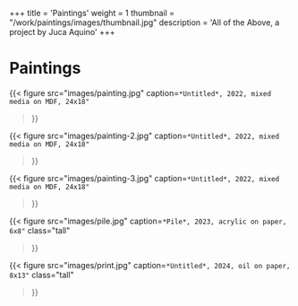 +++
title = 'Paintings'
weight = 1
thumbnail = "/work/paintings/images/thumbnail.jpg"
description = 'All of the Above, a project by Juca Aquino'
+++

# Paintings

{{< figure
    src="images/painting.jpg"
    caption=`*Untitled*, 2022, mixed media on MDF, 24x18"`
>}}

{{< figure
    src="images/painting-2.jpg"
    caption=`*Untitled*, 2022, mixed media on MDF, 24x18"`
>}}

{{< figure
    src="images/painting-3.jpg"
    caption=`*Untitled*, 2022, mixed media on MDF, 24x18"`
>}}

{{< figure
    src="images/pile.jpg"
    caption=`*Pile*, 2023, acrylic on paper, 6x8"`
    class="tall"
>}}

{{< figure
    src="images/print.jpg"
    caption=`*Untitled*, 2024, oil on paper, 8x13"`
    class="tall"
>}}


